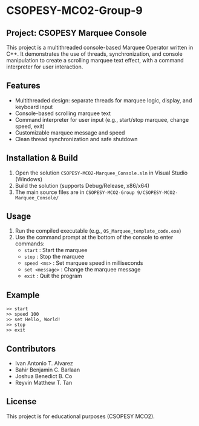 # CSOPESY-MCO2-Group-9

## Project: CSOPESY Marquee Console

This project is a multithreaded console-based Marquee Operator written in C++. It demonstrates the use of threads, synchronization, and console manipulation to create a scrolling marquee text effect, with a command interpreter for user interaction.

## Features
- Multithreaded design: separate threads for marquee logic, display, and keyboard input
- Console-based scrolling marquee text
- Command interpreter for user input (e.g., start/stop marquee, change speed, exit)
- Customizable marquee message and speed
- Clean thread synchronization and safe shutdown

## Installation & Build
1. Open the solution `CSOPESY-MCO2-Marquee_Console.sln` in Visual Studio (Windows)
2. Build the solution (supports Debug/Release, x86/x64)
3. The main source files are in `CSOPESY-MCO2-Group 9/CSOPESY-MCO2-Marquee_Console/`

## Usage
1. Run the compiled executable (e.g., `OS_Marquee_template_code.exe`)
2. Use the command prompt at the bottom of the console to enter commands:
	- `start` : Start the marquee
	- `stop` : Stop the marquee
	- `speed <ms>` : Set marquee speed in milliseconds
	- `set <message>` : Change the marquee message
	- `exit` : Quit the program

## Example
```
>> start
>> speed 100
>> set Hello, World!
>> stop
>> exit
```

## Contributors
- Ivan Antonio T. Alvarez
- Bahir Benjamin C. Barlaan
- Joshua Benedict B. Co
- Reyvin Matthew T. Tan

## License
This project is for educational purposes (CSOPESY MCO2).
